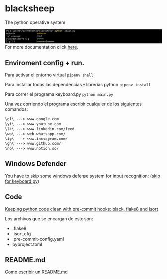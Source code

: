 # blacksheep

The python operative system

![os_blackshep](https://github.com/atidorfa/blacksheep/blob/master/os_blackshep.png)
For more documentation click [here](https://github.com/atidorfa/blacksheep).

## Enviroment config + run.

Para activar el entorno virtual ```pipenv shell```

Para installar todas las dependencias y librerias python ```pipenv install```

Para correr el programa keyboard.py ```python main.py```

Una vez corriendo el programa escribir cualquier de los siguientes comandos:
```
\gl\ ---> www.google.com
\yt\ ---> www.youtube.com
\lk\ ---> www.linkedin.com/feed
\wa\ ---> web.whatsapp.com/
\ig\ ---> www.instagram.com/
\gh\ ---> www.github.com/
\no\ ---> www.notion.so/
```

## Windows Defender
You have to skip some windows defense system for input recognition: ([skip for keyboard.py](https://support.microsoft.com/en-us/windows/add-an-exclusion-to-windows-security-811816c0-4dfd-af4a-47e4-c301afe13b26#:~:text=Go%20to%20Start%20%3E%20Settings%20%3E%20Update,%2C%20file%20types%2C%20or%20process.))


## Code
[Keeping python code clean with pre-commit hooks: black, flake8 and isort](https://rohitgupta.xyz/blog/keeping-python-code-clean-with-pre-commit-hooks-black-flake8-and-isort/)

Los archivos que se encargan de esto son:
- .flake8
- .isort.cfg
- .pre-commit-config.yaml
- pyproject.toml

## README.md
[Como escribir un README.md](https://docs.github.com/en/get-started/writing-on-github/getting-started-with-writing-and-formatting-on-github/basic-writing-and-formatting-syntax)
